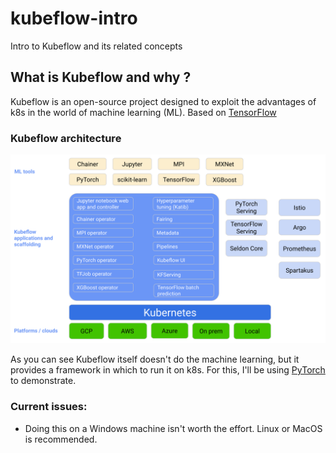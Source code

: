 # kubeflow-intro

Intro to Kubeflow and its related concepts

## What is Kubeflow and why ?

Kubeflow is an open-source project designed to exploit the advantages of k8s in the world of machine learning (ML). Based on [TensorFlow](https://www.tensorflow.org/tfx/)

### Kubeflow architecture

![Kubeflow architecture](/images/kubeflow-overview-platform-diagram.svg)

As you can see Kubeflow itself doesn't do the machine learning, but it provides a framework in which to run it on k8s. For this, I'll be using [PyTorch](https://pytorch.org) to demonstrate.

### Current issues:

- Doing this on a Windows machine isn't worth the effort. Linux or MacOS is recommended.